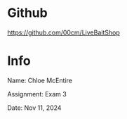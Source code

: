 # Github 

https://github.com/00cm/LiveBaitShop

# Info 

Name: Chloe McEntire

Assignment: Exam 3

Date: Nov 11, 2024

